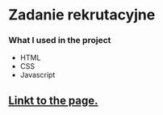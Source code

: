 # Zadanie rekrutacyjne


### What I used in the project 
* HTML
* CSS
* Javascript

## [Linkt to the page.](https://sebastianudziela.github.io/psd_website/)
